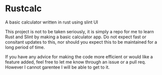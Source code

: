 # Rustcalc
A basic calculator written in rust using slint UI

This project is not to be taken seriously, it is simply a repo for me to learn Rust and Slint by making a basic calculator app.
Do not expect fast or consitant updates to this, nor should you expect this to be maintained for a long period of time.

If you have any advice for making the code more efficient or would like a feature added, feel free to let me know through an issue or a pull req. However I cannot garentee I will be able to get to it.
